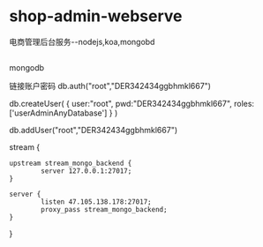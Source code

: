 # shop-admin-webserve
电商管理后台服务--nodejs,koa,mongobd

##
mongodb

链接账户密码
db.auth("root","DER342434ggbhmkl667")

db.createUser(
     {
       user:"root",
       pwd:"DER342434ggbhmkl667",
       roles:['userAdminAnyDatabase']
     }
)

db.addUser("root","DER342434ggbhmkl667")

stream {

    upstream stream_mongo_backend {
            server 127.0.0.1:27017;
    }

    server {
            listen 47.105.138.178:27017;
            proxy_pass stream_mongo_backend;
    }
}